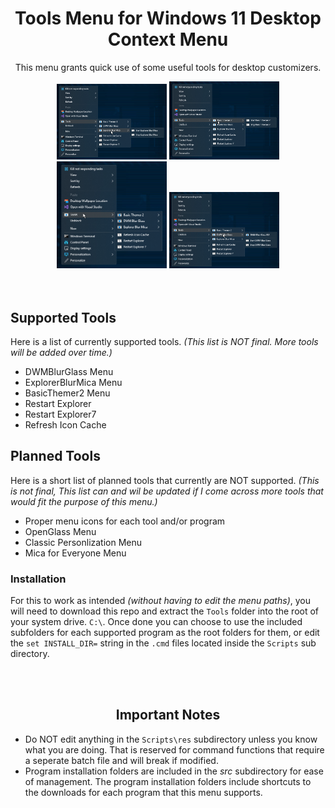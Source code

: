 <h1 align="center" id="tools-menu-for-windows-11-desktop-context-menu">Tools Menu for Windows 11 Desktop Context Menu</h1>
<p align="center">This menu grants quick use of some useful tools for desktop customizers.</p>
<div align="center">
<img width="35%" src="Previews/0uLvdoetXF.png" /> <img width="35%" src="Previews/u7AmsWaw9t.png" /> <img width="35%" src="Previews/zQGJDKer7L.png" /> <img width="35%" src="Previews/Dqnb1pLaD4.png" />
</div>
<br /><br />
<h2 align="left" id="supported-tools">Supported Tools</h2>
<p align="left">Here is a list of currently supported tools. <em>(This list is NOT final. More tools will be added over time.)</em></p>
<ul align="left">
<li align="left">DWMBlurGlass Menu</li>
<li align="left">ExplorerBlurMica Menu</li>
<li align="left">BasicThemer2 Menu</li>
<li align="left">Restart Explorer</li>
<li align="left">Restart Explorer7</li>
<li align="left">Refresh Icon Cache</li>
</ul>
<h2 align="left" id="planned-tools">Planned Tools</h2>
<p align="left">Here is a short list of planned tools that currently are NOT supported. <em>(This is not final, This list can and wil be updated if I come across more tools that would fit the purpose of this menu.)</em></p>
<ul align="left">
<li align="left">Proper menu icons for each tool and/or program</li>
<li align="left">OpenGlass Menu</li>
<li align="left">Classic Personlization Menu</li>
<li align="left">Mica for Everyone Menu</li>
</ul>
<h3 align="left" id="installation">Installation</h3>
<p align="left">For this to work as intended <em>(without having to edit the menu paths)</em>, you will need to download this repo and extract the <code>Tools</code> folder into the root of your system drive. <code>C:\</code>. Once done you can choose to use the included subfolders for each supported program as the root folders for them, or edit the <code>set INSTALL_DIR=</code> string in the <code>.cmd</code> files located inside the <code>Scripts</code> sub directory.</p>
<br /><br />
<h2 align="center" id="important-notes">Important Notes</h2>
<ul align="left">
<li align="left">Do NOT edit anything in the <code>Scripts\res</code> subdirectory unless you know what you are doing. That is reserved for command functions that require a seperate batch file and will break if modified.</li>
<li align="left">Program installation folders are included in the <em>src</em> subdirectory for ease of management. The program installation folders include shortcuts to the downloads for each program that this menu supports.</li>
</ul>